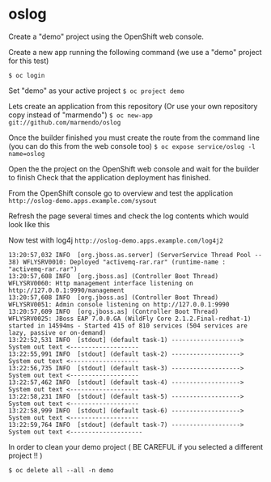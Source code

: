 # oslog

Create a "demo" project using the OpenShift web console.

Create a new app running the following command (we use a "demo" project for this test)

`$ oc login`

Set "demo" as your active project
`$ oc project demo`

Lets create an application from this repository (Or use your own repository copy instead of "marmendo")
`$ oc new-app git://github.com/marmendo/oslog`

Once the builder finished you must create the route from the command line (you can do this from the web console too)
`$ oc expose service/oslog -l name=oslog`

Open the the project on the OpenShift web console and wait for the builder to finish
Check that the application deployment has finished.

From the OpenShift console go to overview and test the application
`http://oslog-demo.apps.example.com/sysout`

Refresh the page several times and check the log contents which would look like this

Now test with log4j
`http://oslog-demo.apps.example.com/log4j2`

```
13:20:57,032 INFO  [org.jboss.as.server] (ServerService Thread Pool -- 38) WFLYSRV0010: Deployed "activemq-rar.rar" (runtime-name : "activemq-rar.rar")
13:20:57,608 INFO  [org.jboss.as] (Controller Boot Thread) WFLYSRV0060: Http management interface listening on http://127.0.0.1:9990/management
13:20:57,608 INFO  [org.jboss.as] (Controller Boot Thread) WFLYSRV0051: Admin console listening on http://127.0.0.1:9990
13:20:57,609 INFO  [org.jboss.as] (Controller Boot Thread) WFLYSRV0025: JBoss EAP 7.0.0.GA (WildFly Core 2.1.2.Final-redhat-1) started in 14594ms - Started 415 of 810 services (504 services are lazy, passive or on-demand)
13:22:52,531 INFO  [stdout] (default task-1) -------------------> System out text <-------------------
13:22:55,991 INFO  [stdout] (default task-2) -------------------> System out text <-------------------
13:22:56,735 INFO  [stdout] (default task-3) -------------------> System out text <-------------------
13:22:57,462 INFO  [stdout] (default task-4) -------------------> System out text <-------------------
13:22:58,231 INFO  [stdout] (default task-5) -------------------> System out text <-------------------
13:22:58,999 INFO  [stdout] (default task-6) -------------------> System out text <-------------------
13:22:59,764 INFO  [stdout] (default task-7) -------------------> System out text <--------------------
```

In order to clean your demo project  ( BE CAREFUL if you selected a different project !! )

`$ oc delete all --all -n demo`
